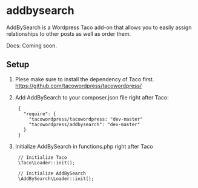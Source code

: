 # addbysearch
AddBySearch is a Wordpress Taco add-on that allows you to easily assign relationships to other posts as well as order them. 

Docs: Coming soon.

## Setup

1. Plese make sure to install the dependency of Taco first. https://github.com/tacowordpress/tacowordpress/
2. Add AddBySearch to your composer.json file right after Taco:

        {
          "require": {
            "tacowordpress/tacowordpress: "dev-master"
            "tacowordpress/addbysearch": "dev-master"
          }
        }
        
3. Initialize AddBySearch in functions.php right after Taco

        // Initialize Taco
        \Taco\Loader::init();
        
        // Initialize AddBySearch
        \AddBySearch\Loader::init();
